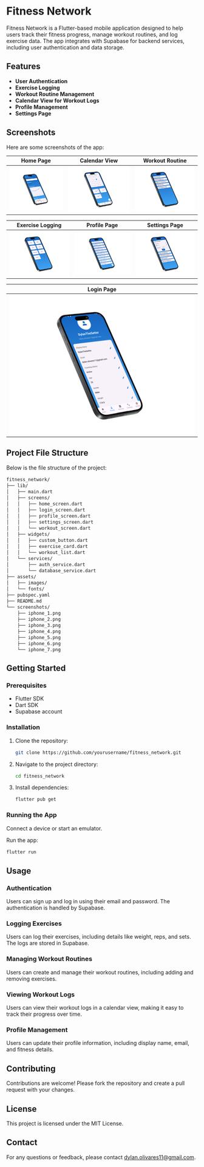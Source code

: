 # Fitness Network

Fitness Network is a Flutter-based mobile application designed to help users track their fitness progress, manage workout routines, and log exercise data. The app integrates with Supabase for backend services, including user authentication and data storage.

## Features

- **User Authentication**
- **Exercise Logging**
- **Workout Routine Management**
- **Calendar View for Workout Logs**
- **Profile Management**
- **Settings Page**

## Screenshots

Here are some screenshots of the app:

| Home Page | Calendar View | Workout Routine |
|-----------|---------------|-----------------|
| ![Home Page](./screenshots/iphone_1.png) | ![Calendar View](./screenshots/iphone_2.png) | ![Workout Routine](./screenshots/iphone_3.png) |

| Exercise Logging | Profile Page | Settings Page |
|------------------|--------------|---------------|
| ![Exercise Logging](./screenshots/iphone_4.png) | ![Profile Page](./screenshots/iphone_5.png) | ![Settings Page](./screenshots/iphone_6.png) |

| Login Page |
|------------|
| ![Login Page](./screenshots/iphone_7.png) |

## Project File Structure

Below is the file structure of the project:

```
fitness_network/
├── lib/
│   ├── main.dart
│   ├── screens/
│   │   ├── home_screen.dart
│   │   ├── login_screen.dart
│   │   ├── profile_screen.dart
│   │   ├── settings_screen.dart
│   │   └── workout_screen.dart
│   ├── widgets/
│   │   ├── custom_button.dart
│   │   ├── exercise_card.dart
│   │   └── workout_list.dart
│   └── services/
│       ├── auth_service.dart
│       └── database_service.dart
├── assets/
│   ├── images/
│   └── fonts/
├── pubspec.yaml
├── README.md
└── screenshots/
    ├── iphone_1.png
    ├── iphone_2.png
    ├── iphone_3.png
    ├── iphone_4.png
    ├── iphone_5.png
    ├── iphone_6.png
    └── iphone_7.png
```

## Getting Started

### Prerequisites

- Flutter SDK
- Dart SDK
- Supabase account

### Installation

1. Clone the repository:
    ```bash
    git clone https://github.com/yourusername/fitness_network.git
    ```
2. Navigate to the project directory:
    ```bash
    cd fitness_network
    ```
3. Install dependencies:
    ```bash
    flutter pub get
    ```

### Running the App

Connect a device or start an emulator.

Run the app:
```bash
flutter run
```

## Usage

### Authentication

Users can sign up and log in using their email and password. The authentication is handled by Supabase.

### Logging Exercises

Users can log their exercises, including details like weight, reps, and sets. The logs are stored in Supabase.

### Managing Workout Routines

Users can create and manage their workout routines, including adding and removing exercises.

### Viewing Workout Logs

Users can view their workout logs in a calendar view, making it easy to track their progress over time.

### Profile Management

Users can update their profile information, including display name, email, and fitness details.

## Contributing

Contributions are welcome! Please fork the repository and create a pull request with your changes.

## License

This project is licensed under the MIT License.

## Contact

For any questions or feedback, please contact dylan.olivares11@gmail.com.